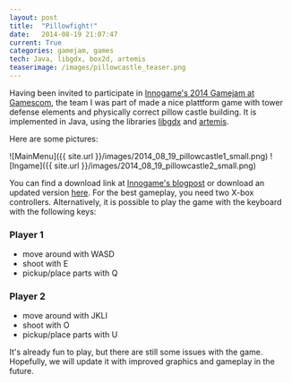 ```yaml
---
layout: post
title:  "Pillowfight!"
date:   2014-08-19 21:07:47
current: True
categories: gamejam, games
tech: Java, libgdx, box2d, artemis
teaserimage: /images/pillowcastle_teaser.png
---
```


Having been invited to participate in [Innogame's 2014 Gamejam at Gamescom](http://www.innogames.com/de/blog/2014/08/games-jam/#), the team I was part of made a nice plattform game with tower defense elements and physically correct pillow castle building. It is implemented in Java, using the libraries [libgdx](http://libgdx.badlogicgames.com/) and [artemis](http://gamadu.com/artemis/).

Here are some pictures:

![MainMenu]({{ site.url }}/images/2014_08_19_pillowcastle1_small.png)
![Ingame]({{ site.url }}/images/2014_08_19_pillowcastle2_small.png)



You can find a download link at [Innogame's blogpost](http://www.innogames.com/de/blog/2014/08/games-jam/#) or download an updated version [here](http://keksdev.de/v42.jar). For the best gameplay, you need two X-box controllers. Alternatively, it is possible to play the game with the keyboard with the following keys:

### Player 1
* move around with WASD
* shoot with E
* pickup/place parts with Q

### Player 2
* move around with JKLI
* shoot with O
* pickup/place parts with U

It's already fun to play, but there are still some issues with the game. Hopefully, we will update it with improved graphics and gameplay in the future.



